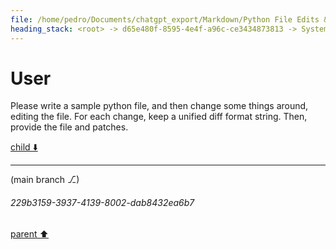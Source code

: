 ```yaml
---
file: /home/pedro/Documents/chatgpt_export/Markdown/Python File Edits & Patches.md
heading_stack: <root> -> d65e480f-8595-4e4f-a96c-ce3434873813 -> System -> 2d1d2f48-e6fe-4a7a-b2e8-7c38ee3ce43d -> System -> aaa28854-ea24-4096-a1b3-65acbd78ce34 -> User
---
```

# User

Please write a sample python file, and then change some things around, editing the file. For each change, keep a unified diff format string. Then, provide the file and patches.

[child ⬇️](#229b3159-3937-4139-8002-dab8432ea6b7)

---

(main branch ⎇)
###### 229b3159-3937-4139-8002-dab8432ea6b7
[parent ⬆️](#aaa28854-ea24-4096-a1b3-65acbd78ce34)
